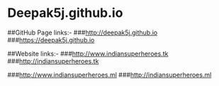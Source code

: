 # Deepak5j.github.io

##GitHub Page links:-
###http://deepak5j.github.io
###https://deepak5j.github.io

##Website links:-
###http://www.indiansuperheroes.tk
###http://indiansuperheroes.tk

###http://www.indiansuperheroes.ml
###http://indiansuperheroes.ml
